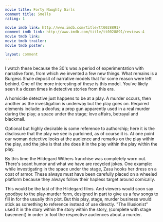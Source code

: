 ```yaml
---
movie title: Forty Naughty Girls
comment title: Smells
rating: 1

movie imdb link: http://www.imdb.com/title/tt0028891/
comment imdb link: http://www.imdb.com/title/tt0028891/reviews-4
movie tmdb link: 
movie tmdb trailer: 
movie tmdb poster: 

layout: comment
---
```


I watch these because the 30's was a period of experimentation with narrative form, from which we invented a few new things. What remains is a Burgess Shale deposit of narrative models that for some reason were left behind. One of the more interesting of these is this model. You've likely seen it a dozen times in detective stories from this era.

A homicide detective just happens to be at a play. A murder occurs, then another as the investigation is underway but the play goes on. Required elements include: a doofus; a prop gun apparently used in a real murder during the play; a space under the stage; love affairs, betrayal and blackmail.

Optional but highly desirable is some reference to authorship; here it is the disclosure that the play we see is purloined, as of course it is. At one point our woman detective looks at the audience and remarks on the play within the play, and the joke is that she does it in the play within the play within the play.

By this time the Hildegard Withers franchise was completely worn out. There's scant humor and what we have are recycled jokes. One example: while investigating in the space under the stage, Zasu hooks her dress on a coat of armor. These always must have been carefully placed on a wheeled platform because they always follow their hapless target around comically.

This would be the last of the Hildegard films. And viewers would soon say goodbye to the play-murder form, designed in part to give us a few songs to fill in for the usually thin plot. But this play, stage, murder business would stick as something to reference instead of use directly. "The Illusionist" used it in the story within the story within the story, (complete with stage basement) in order to fool the respective audiences about a murder.